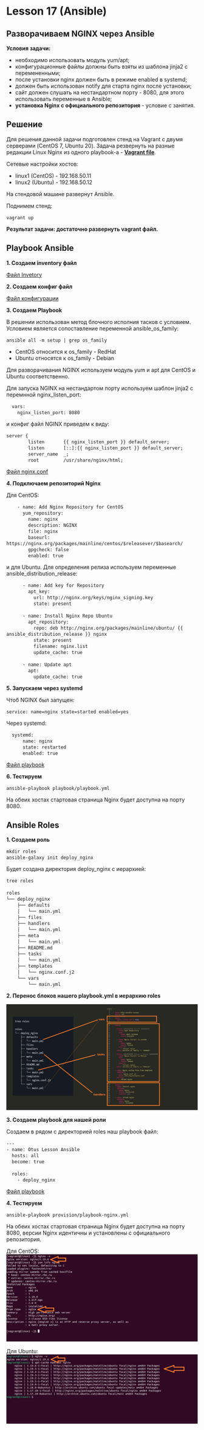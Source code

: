 # Lesson 17 (Ansible)

## Разворачиваем NGINX через Ansible

**Условия задачи:**
* необходимо использовать модуль yum/apt;
* конфигурационные файлы должны быть взяты из шаблона jinja2 с перемененными;
* после установки nginx должен быть в режиме enabled в systemd;
* должен быть использован notify для старта nginx после установки;
* сайт должен слушать на нестандартном порту - 8080, для этого использовать переменные в Ansible;
* **установка Nginx с официального репозитория** - условие с занятия.

## Решение

Для решения данной задачи подготовлен стенд на Vagrant с двумя серверами (CentOS 7, Ubuntu 20). Задача резвернуть на разные редакции Linux Nginx из одного playbook-а - **[Vagrant file](vagrantfile)**.

Сетевые настройки хостов:
* linux1 (CentOS) - 192.168.50.11
* linux2 (Ubuntu) - 192.168.50.12

На стендовой машине развернут Ansible.

Поднимем стенд:

```
vagrant up
```

**Результат задачи: достаточно развернуть vagrant файл.**


## Playbook Ansible

**1. Создаем inventory файл**

[Файл Invetory](playbook/invent)

**2. Создаем конфиг файл**

[Файл конфигурации](playbook/ansible.cfg)

**3. Создаем Playbook**

В решении использован метод блочного исполния тасков с условием. Условием является сопоставление переменной аnsible_os_family:

```
ansible all -m setup | grep os_family
```
* CentOS относится к os_family - RedHat
* Ubuntu относятся к os_family - Debian

Для разворачивания NGINX используем модуль yum и apt для CentOS и Ubuntu соответственно.

Для запуска NGINX на нестандартом порту используем шаблон jinja2 с перемнной nginx_listen_port:

```
  vars:
    nginx_listen_port: 8080
```
и конфиг файл NGINX приведем к виду:

```
server {
        listen       {{ nginx_listen_port }} default_server;
        listen       [::]:{{ nginx_listen_port }} default_server;
        server_name  _;
        root         /usr/share/nginx/html;
```

[Файл nginx.conf](playbook/nginx.conf.j2)


**4. Подключаем репозиторий Nginx**

Для CentOS:
```
    - name: Add Nginx Repository for CentOS
      yum_repository:
        name: nginx
        description: NGINX
        file: nginx
        baseurl: https://nginx.org/packages/mainline/centos/$releasever/$basearch/
        gpgcheck: false
        enabled: true
```
и для Ubuntu. Для определения релиза используем переменные ansible_distribution_release:

```
      - name: Add key for Repository
        apt_key:
          url: http://nginx.org/keys/nginx_signing.key
          state: present

      - name: Install Nginx Repo Ubuntu
        apt_repository:
          repo: deb http://nginx.org/packages/mainline/ubuntu/ {{ ansible_distribution_release }} nginx
          state: present
          filename: nginx.list
          update_cache: true
      
      - name: Update apt 
        apt:
          update_cache: true 

```

**5. Запускаем через systemd**

Чтоб NGINX был запущен:

```
service: name=nginx state=started enabled=yes
```

Через systemd:

```
  systemd:
      name: nginx
      state: restarted
      enabled: true
```

[Файл playbook](playbook/playbook.yml)

**6. Тестируем**

```
ansible-playbook playbook/playbook.yml
```

На обеих хостах стартовая страница Nginx будет доступна на порту 8080.

## Ansible Roles

**1. Создаем роль**

```
mkdir roles
ansible-galaxy init deploy_nginx
```

Будет создана директория deploy_nginx с иерархией:

```
tree roles

roles
└── deploy_nginx
    ├── defaults
    │   └── main.yml
    ├── files
    ├── handlers
    │   └── main.yml
    ├── meta
    │   └── main.yml
    ├── README.md
    ├── tasks
    │   └── main.yml
    ├── templates
    │   └── nginx.conf.j2
    └── vars
        └── main.yml

```

**2. Перенос блоков нашего playbook.yml в иерархию roles**

![Image Roles](images/1.jpg)

**3. Создаем playbook для нашей роли**


Создаем в рядом с директорией roles наш playbook файл:

```
---
- name: Otus Lesson Ansible
  hosts: all
  become: true

  roles: 
    - deploy_nginx
```
[Файл playbook](provision/playbook-nginx.yml)

**4. Тестируем**

```
ansible-playbook provision/playbook-nginx.yml
``` 
На обеих хостах стартовая страница Nginx будет доступна на порту 8080, версии Nginx идентичны и установлены с официального репозитория. 

Для CentOS:
![Image Centos](images/2.jpg)

Для Ubuntu:
![Image Ubuntu](images/3.jpg)
